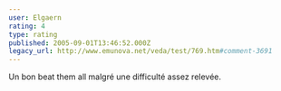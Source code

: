 ```yaml
---
user: Elgaern
rating: 4
type: rating
published: 2005-09-01T13:46:52.000Z
legacy_url: http://www.emunova.net/veda/test/769.htm#comment-3691
---
```

Un bon beat them all malgré une difficulté assez relevée.